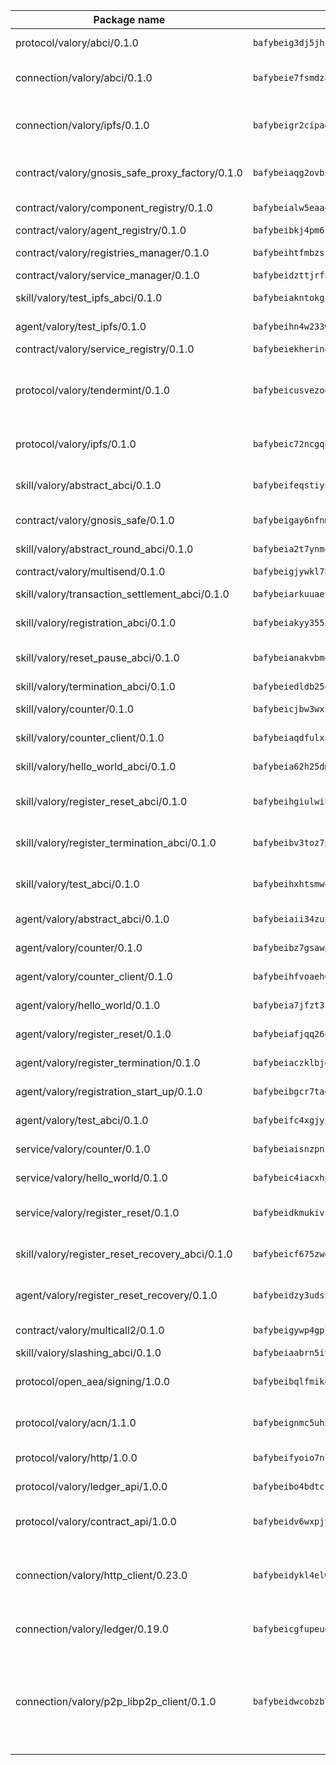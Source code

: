 | Package name                                                  | Package hash                                                  | Description                                                                                                                |
| ------------------------------------------------------------- | ------------------------------------------------------------- | -------------------------------------------------------------------------------------------------------------------------- |
| protocol/valory/abci/0.1.0                                    | `bafybeig3dj5jhsowlvg3t73kgobf6xn4nka7rkttakdb2gwsg5bp7rt7q4` | A protocol for ABCI requests and responses.                                                                                |
| connection/valory/abci/0.1.0                                  | `bafybeie7fsmdzatyofhagfice7afbmyn7ht3zuzojdlu6cjaz7zncjspfq` | connection to wrap communication with an ABCI server.                                                                      |
| connection/valory/ipfs/0.1.0                                  | `bafybeigr2cipad23aebjpnqtzpgymiwrwgmnior2fk4inbscdnqyl5epla` | A connection responsible for uploading and downloading files from IPFS.                                                    |
| contract/valory/gnosis_safe_proxy_factory/0.1.0               | `bafybeiaqg2ovb3r6iskkp6iyawsw42u7h4hhci6r4cowmazrlosjcq3vxq` | Gnosis Safe proxy factory (GnosisSafeProxyFactory) contract                                                                |
| contract/valory/component_registry/0.1.0                      | `bafybeialw5eaa4v54s7i3sjsuy6d5k624quhxhziqntwq5hnz4g646sb7m` | Component registry contract                                                                                                |
| contract/valory/agent_registry/0.1.0                          | `bafybeibkj4pm6ziqh2fl3xfsjiou4ibnxlipmvmqhgvc7xwpnaddbtxzli` | Agent registry contract                                                                                                    |
| contract/valory/registries_manager/0.1.0                      | `bafybeihtfmbzsjwsz7kmujzc4bofyoxckekbdi643f762tj3fe4witgjqu` | Registries Manager contract                                                                                                |
| contract/valory/service_manager/0.1.0                         | `bafybeidzttjrfn3kfxubr24axouytshsm57sjl2232g2z3wlitk6dl32em` | Service Manager contract                                                                                                   |
| skill/valory/test_ipfs_abci/0.1.0                             | `bafybeiakntokgciekyr7pjh5274gfibso6m56m4k7jrq2infxvfsrxohwm` | IPFS e2e testing application.                                                                                              |
| agent/valory/test_ipfs/0.1.0                                  | `bafybeihn4w233wmwusiuardxpinweay6d3rwk5s3chbqf6pu2j5yhotwkm` | Agent for testing the ABCI connection.                                                                                     |
| contract/valory/service_registry/0.1.0                        | `bafybeiekherinqdcfewnuyha7kdva45ep7bw4ovejsd22ritemx7al7yvq` | Service Registry contract                                                                                                  |
| protocol/valory/tendermint/0.1.0                              | `bafybeicusvezoqlmyt6iqomcbwaz3xkhk2qf3d56q5zprmj3xdxfy64k54` | A protocol for communication between two AEAs to share tendermint configuration details.                                   |
| protocol/valory/ipfs/0.1.0                                    | `bafybeic72ncgqbzoz2guj4p4yjqulid7mv6yroeh65hxznloamoveeg7hq` | A protocol specification for IPFS requests and responses.                                                                  |
| skill/valory/abstract_abci/0.1.0                              | `bafybeifeqstiynx2n37k7lpdbcclylgg7tsmym7vtj4tanrukkvw4pp5nu` | The abci skill provides a template of an ABCI application.                                                                 |
| contract/valory/gnosis_safe/0.1.0                             | `bafybeigay6nfnmzddx3opzqdnl2lvlvabi73beffs2py3krlagwgzuesmu` | Gnosis Safe (GnosisSafeL2) contract                                                                                        |
| skill/valory/abstract_round_abci/0.1.0                        | `bafybeia2t7ynmo5kbmctckwdct2tzbl227kic2fsmux6ptkzio6k5rqive` | abstract round-based ABCI application                                                                                      |
| contract/valory/multisend/0.1.0                               | `bafybeigjywkl7hydjsrkogob3xebj2ifhqwmfhhxoeyrndzhhxi5u6amey` | MultiSend contract                                                                                                         |
| skill/valory/transaction_settlement_abci/0.1.0                | `bafybeiarkuuaetj2tett2ae577dtmd2r64zaek4k45mgasv3ansybfcvza` | ABCI application for transaction settlement.                                                                               |
| skill/valory/registration_abci/0.1.0                          | `bafybeiakyy35532nalm3notx47lodm4hm4ydixvzcjbd43np5mh4yf6yni` | ABCI application for common apps.                                                                                          |
| skill/valory/reset_pause_abci/0.1.0                           | `bafybeianakvbmgewhtoeq2lcsiumddjavjca5ac7wncmsyybizpjucoqwq` | ABCI application for resetting and pausing app executions.                                                                 |
| skill/valory/termination_abci/0.1.0                           | `bafybeiedldb25qn27enudtkoypz6yrmajyrsmrzipm76tvmgwu5jwnoi44` | Termination skill.                                                                                                         |
| skill/valory/counter/0.1.0                                    | `bafybeicjbw3wxzu3l46lhtxfbt5f6a5dvaydtdbij6gz5kx7pvazsic3pm` | The ABCI Counter application example.                                                                                      |
| skill/valory/counter_client/0.1.0                             | `bafybeiaqdfulxamdshw7fykfkqvkpvjb5bnmhv7ffrjiwdi4ktiulklx6q` | A client for the ABCI counter application.                                                                                 |
| skill/valory/hello_world_abci/0.1.0                           | `bafybeia62h25dms2m3jvqbqfddrjapf7uj5xezcjfaegpqi7ccvw2k75gi` | Hello World ABCI application.                                                                                              |
| skill/valory/register_reset_abci/0.1.0                        | `bafybeihgiulwihz7r3kkjfmsuaawpdce6d55vdlebmy4c6mgleh5y34o4q` | ABCI application for dummy skill that registers and resets                                                                 |
| skill/valory/register_termination_abci/0.1.0                  | `bafybeibv3toz7ps5bjsoafrltep5q6ghumbov55wusy5cybqtbvkggsocy` | ABCI application for dummy skill that registers and resets                                                                 |
| skill/valory/test_abci/0.1.0                                  | `bafybeihxhtsmwqda3qouvxooouwxoqwsb4q2fk27j2akslix7lgzqy245q` | ABCI application for testing the ABCI connection.                                                                          |
| agent/valory/abstract_abci/0.1.0                              | `bafybeiaii34zuxssht3hysadjdhwgqktxaziw7ws6lv6mekxktdjehnv2e` | The abstract ABCI AEA - for testing purposes only.                                                                         |
| agent/valory/counter/0.1.0                                    | `bafybeibz7gsawp75mq3wqywfjogarwxczlmyp2sbeid6qgmzb24fb7bc3e` | The ABCI Counter example as an AEA                                                                                         |
| agent/valory/counter_client/0.1.0                             | `bafybeihfvoaeh6s7idwqxcfs4fpil4mbtvg6jugpul34p335ziztq4r5pi` | The ABCI Counter example as an AEA                                                                                         |
| agent/valory/hello_world/0.1.0                                | `bafybeia7jfzt3z74btuiqxjwojqtfupgn6hmk2sx6tn6th5efcwwtzij5u` | Hello World ABCI example.                                                                                                  |
| agent/valory/register_reset/0.1.0                             | `bafybeiafjqq26o4ngmkfittvrgtozh7dcglqbwizrs2lugvfvbp2kolsua` | Register reset to replicate Tendermint issue.                                                                              |
| agent/valory/register_termination/0.1.0                       | `bafybeiaczklbjgcgt2d7dxyykasakwudtcflplsipj4wwo325p5f6vtehm` | Register terminate to test the termination feature.                                                                        |
| agent/valory/registration_start_up/0.1.0                      | `bafybeibgcr7tao7kx56ahlrnrwghb3ccrc6hxjn4m3hiozfe2s3xpb46ze` | Registration start-up ABCI example.                                                                                        |
| agent/valory/test_abci/0.1.0                                  | `bafybeifc4xgjyibk4lfv55zowk2gvuwbbvlscqoca7t4dioldxqwmhjove` | Agent for testing the ABCI connection.                                                                                     |
| service/valory/counter/0.1.0                                  | `bafybeiaisnzpnia3xa3qrrz4z2c5776szbt4sbnhoolhsfaw2ltnat36ry` | A set of agents incrementing a counter                                                                                     |
| service/valory/hello_world/0.1.0                              | `bafybeic4iacxhpkg6iekvv2ulbarrbbhnzaemc4dl73wvh3qvm4vcbrtii` | A simple demonstration of a simple ABCI application                                                                        |
| service/valory/register_reset/0.1.0                           | `bafybeidkmukivchihwvqfwgf6mxyml63uf4pos7aaylzabrhb3u6ll6xsy` | Test and debug tendermint reset mechanism.                                                                                 |
| skill/valory/register_reset_recovery_abci/0.1.0               | `bafybeicf675zwgnvmgvq6lu6rgqlxhos5fo2ii4frffqdah3dww57ngqwa` | ABCI application for dummy skill that registers and resets                                                                 |
| agent/valory/register_reset_recovery/0.1.0                    | `bafybeidzy3udsxf7fsy6u6pto6iuec6h4ockimxnuxztwxiou2nmiafan4` | Agent to showcase hard reset as a recovery mechanism.                                                                      |
| contract/valory/multicall2/0.1.0                              | `bafybeigywp4gpl6lel2bemehbvevpfflnwnpjaq3wnb7o7rjnwzqrlnijq` | The MakerDAO multicall2 contract.                                                                                          |
| skill/valory/slashing_abci/0.1.0                              | `bafybeiaabrn5iv2ku4moebsd35msr32z5rt2qvjy52dyysjnazq52ndpjm` | Slashing skill.                                                                                                            |
| protocol/open_aea/signing/1.0.0                               | `bafybeibqlfmikg5hk4phzak6gqzhpkt6akckx7xppbp53mvwt6r73h7tk4` | A protocol for communication between skills and decision maker.                                                            |
| protocol/valory/acn/1.1.0                                     | `bafybeignmc5uh3vgpuckljcj2tgg7hdqyytkm6m5b6v6mxtazdcvubibva` | The protocol used for envelope delivery on the ACN.                                                                        |
| protocol/valory/http/1.0.0                                    | `bafybeifyoio7nlh5zzyn5yz7krkou56l22to3cwg7gw5v5o3vxwklibhty` | A protocol for HTTP requests and responses.                                                                                |
| protocol/valory/ledger_api/1.0.0                              | `bafybeibo4bdtcrxi2suyzldwoetjar6pqfzm6vt5xal22ravkkcvdmtksi` | A protocol for ledger APIs requests and responses.                                                                         |
| protocol/valory/contract_api/1.0.0                            | `bafybeidv6wxpjyb2sdyibnmmum45et4zcla6tl63bnol6ztyoqvpl4spmy` | A protocol for contract APIs requests and responses.                                                                       |
| connection/valory/http_client/0.23.0                          | `bafybeidykl4elwbcjkqn32wt5h4h7tlpeqovrcq3c5bcplt6nhpznhgczi` | The HTTP_client connection that wraps a web-based client connecting to a RESTful API specification.                        |
| connection/valory/ledger/0.19.0                               | `bafybeicgfupeudtmvehbwziqfxiz6ztsxr5rxzvalzvsdsspzz73o5fzfi` | A connection to interact with any ledger API and contract API.                                                             |
| connection/valory/p2p_libp2p_client/0.1.0                     | `bafybeidwcobzb7ut3efegoedad7jfckvt2n6prcmd4g7xnkm6hp6aafrva` | The libp2p client connection implements a tcp connection to a running libp2p node as a traffic delegate to send/receive envelopes to/from agents in the DHT. |
